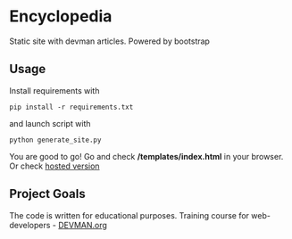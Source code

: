 # Encyclopedia

Static site with devman articles. Powered by bootstrap

## Usage
Install requirements with 
```
pip install -r requirements.txt
```

and launch script with
```
python generate_site.py
```
You are good to go! Go and check **/templates/index.html** in your browser. Or check [hosted version](https://kazauwa.github.io/index/)

## Project Goals

The code is written for educational purposes. Training course for web-developers - [DEVMAN.org](https://devman.org)
